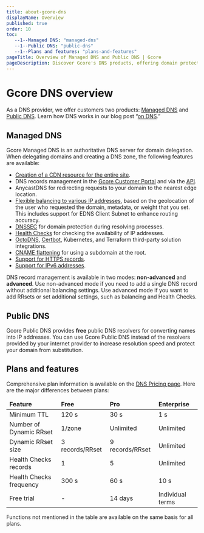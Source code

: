 ```yaml
---
title: about-gcore-dns
displayName: Overview
published: true
order: 10
toc:
   --1--Managed DNS: "managed-dns"
   --1--Public DNS: "public-dns"
   --1--Plans and features: "plans-and-features"
pageTitle: Overview of Managed DNS and Public DNS | Gcore
pageDescription: Discover Gcore's DNS products, offering domain protection, flexible balancing, and increased resolution speed.
---
```

# Gcore DNS overview

As a DNS provider, we offer customers two products: <a href="https://gcore.com/dns" target="_blank">Managed DNS</a> and <a href="https://gcore.com/public-dns" target="_blank">Public DNS</a>. Learn how DNS works in our blog post “<a href="https://gcore.com/learning/what-is-dns-how-does-it-work/" target="_blank">on DNS</a>.”

## Managed DNS

Gcore Managed DNS is an authoritative DNS server for domain delegation. When delegating domains and creating a DNS zone, the following features are available:

- <a href="https://gcore.com/docs/cdn/getting-started/create-a-cdn-resource/create-a-cdn-resource-for-the-entire-site" target="_blank">Creation of a CDN resource for the entire site</a>.
- DNS records management in the <a href="https://dns.gcore.com/zones" target="_blank">Gcore Customer Portal</a> and via the <a href="https://api.gcore.com/docs/dns" target="_blank">API</a>.
- AnycastDNS for redirecting requests to your domain to the nearest edge location.
- <a href="https://gcore.com/docs/dns/dns-records/configure-weight-balancing-and-geobalancing" target="_blank">Flexible balancing to various IP addresses</a>, based on the geolocation of the user who requested the domain, metadata, or weight that you set. This includes support for EDNS Client Subnet to enhance routing accuracy.
- <a href="https://gcore.com/docs/dns/getting-started-with-dnssec" target="_blank">DNSSEC</a> for domain protection during resolving processes.
- <a href="https://gcore.com/docs/dns/dns-failover/configure-and-use-dns-failover" target="_blank">Health Checks</a> for checking the availability of IP addresses.
- <a href="https://gcore.com/docs/dns/dns-plugins/use-gcore-dns-as-a-secondary-dns-with-octodns" target="_blank">OctoDNS</a>, <a href="https://gcore.com/docs/dns/dns-plugins/get-a-let-s-encrypt-certificate-with-certbot" target="_blank">Certbot</a>, Kubernetes, and Terraform third-party solution integrations.
- <a href="https://gcore.com/docs/dns/dns-records/specify-cname-at-root" target="_blank">CNAME flattening</a> for using a subdomain at the root.
- <a href="https://gcore.com/docs/dns/dns-records/what-is-an-https-record-and-how-is-it-configured" target="_blank">Support for HTTPS records</a>.
- <a href="https://gcore.com/docs/dns/dns-records/supported-dns-record-types#aaaa-record" target="_blank">Support for IPv6 addresses</a>.

DNS record management is available in two modes: **non-advanced** and **advanced**. Use non-advanced mode if you need to add a single DNS record without additional balancing settings. Use advanced mode if you want to add RRsets or set additional settings, such as balancing and Health Checks.

## Public DNS 

Gcore Public DNS provides **free** public DNS resolvers for converting names into IP addresses. You can use Gcore Public DNS instead of the resolvers provided by your internet provider to increase resolution speed and protect your domain from substitution.

## Plans and features 

Comprehensive plan information is available on the <a href="https://gcore.com/pricing/edge-network#dns" target="_blank">DNS Pricing page</a>. Here are the major differences between plans:

<table>
<thead>
<td><b>Feature</b></td>
<td><b>Free</b></td>
<td><b>Pro</b></td>
<td><b>Enterprise</b></td>
</thead>
<tbody>
<tr>
<td style="text-align: left">Minimum TTL</td>
<td style="text-align: left">120 s</td>
<td style="text-align: left">30 s</td>
<td style="text-align: left">1 s</td>
</tr>
<tr>
<td style="text-align: left">Number of Dynamic RRset</td>
<td style="text-align: left">1/zone</td>
<td style="text-align: left">Unlimited</td>
<td style="text-align: left">Unlimited</td>
</tr>
<tr>
<td style="text-align: left">Dynamic RRset size</td>
<td style="text-align: left">3 records/RRset</td>
<td style="text-align: left">9 records/RRset</td>
<td style="text-align: left">Unlimited</td>
</tr>
<tr>
<td style="text-align: left">Health Checks records</td>
<td style="text-align: left">1</td>
<td style="text-align: left">5</td>
<td style="text-align: left">Unlimited</td>
</tr>
<tr>
<td style="text-align: left">Health Checks frequency</td>
<td style="text-align: left">300 s</td>
<td style="text-align: left">60 s</td>
<td style="text-align: left">10 s</td>
</tr>
<tr>
<td style="text-align: left">Free trial</td>
<td style="text-align: left">-</td>
<td style="text-align: left">14 days</td>
<td style="text-align: left">Individual terms</td>
</tr>
</tbody>
</table>

Functions not mentioned in the table are available on the same basis for all plans.

